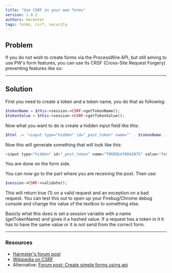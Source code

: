 ```yaml
---
title: "Use CSRF in your own forms"
version: 1.0.2
authors: Harmster
tags: forms, csrf, security
---
```


## Problem

If you do not wish to create forms via the ProcessWire API, but still aiming to use PW's form features, you can use its CRSF (Cross-Site Request Forgery) preventing features like so:

---

## Solution

First you need to create a token and a token name, you do that as following:

```php
$tokenName = $this->session->CSRF->getTokenName();
$tokenValue = $this->session->CSRF->getTokenValue();
```

Now what you want to do is create a hidden input field like this:

```php
$html .= '<input type="hidden" id="_post_token" name="' . $tokenName . '" value="' . $tokenValue . '"/>';
```

Now this will generate something that will look like this:

```php
<input type="hidden" id="_post_token" name="TOKEN1470842875" value="fe8ce9c1b9e6b9e361830df3525c49317a35332fbf626aa8793777a3b705824a">
```

You are done on the form side.

You can now go to the part where you are receiving the post. Then use:

```php
$session->CSRF->validate();
```

This will return true (1) on a valid request and an exception on a bad request. You can test this out to open up your Firebug/Chrome debug console and change the value of the textbox to something else.

Basicly what this does is set a session variable with a name (getTokenName) and gives it a hashed value. If a request has a token in it it has to have the same value or it is not send from the correct form.

---

### Resources

-   [Harmster's forum post](https://processwire.com/talk/topic/3779-use-csrf-in-your-own-forms/)
-   [Wikipedia on CSRF](https://en.wikipedia.org/wiki/Cross-site_request_forgery)
-   Alternative: [Forum post: Create simple forms using api](https://processwire.com/talk/topic/2089-create-simple-forms-using-api/)
